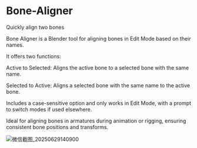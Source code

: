 # Bone-Aligner
Quickly align two bones

Bone Aligner is a Blender tool for aligning bones in Edit Mode based on their names.

It offers two functions:  

Active to Selected: Aligns the active bone to a selected bone with the same name.  

Selected to Active: Aligns a selected bone with the same name to the active bone.

Includes a case-sensitive option and only works in Edit Mode, with a prompt to switch modes if used elsewhere.

Ideal for aligning bones in armatures during animation or rigging, ensuring consistent bone positions and transforms.

![微信截图_20250629140900](https://github.com/user-attachments/assets/8271c076-f403-4aa8-a952-9fe1146356c3)
